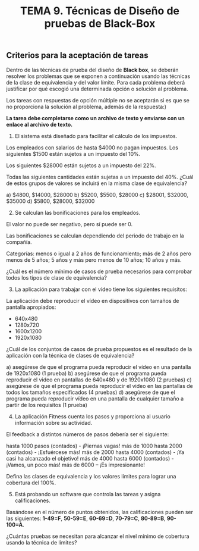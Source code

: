 <header><h1>TEMA 9. Técnicas de Diseño de pruebas de Black-Box</h1></header><h2 >Criterios para la aceptación de tareas</h2><p>Dentro de las técnicas de prueba del diseño de <strong>Black box</strong>, se deberán resolver los problemas que se exponen a continuación usando las técnicas de la clase de equivalencia y del valor límite. Para cada problema deberá justificar por qué
escogió una determinada opción o solución al problema.</p><p>Los tareas con respuestas de opción múltiple no se aceptarán si es que se no proporciona la solución
al problema, además de la respuesta:)</p><p><strong>La tarea debe completarse como un archivo de texto y enviarse con un enlace al archivo de texto.</strong></p><ol><li>El sistema está diseñado para facilitar el cálculo de los impuestos.</li></ol><p>Los empleados con salarios de hasta $4000 no pagan impuestos. Los siguientes $1500 están sujetos a un impuesto del 10%.</p><p>Los siguientes $28000 están sujetos a un impuesto del 22%.</p><p>Todas las siguientes cantidades están sujetas a un impuesto del 40%. ¿Cuál de estos grupos de valores se incluirá en la misma clase de equivalencia?</p><p>a) $4800, $14000, $28000
b) $5200, $5500, $28000
c) $28001, $32000, $35000
d) $5800, $28000, $32000</p><ol start="2"><li>Se calculan las bonificaciones para los empleados.</li></ol><p>El valor no puede ser negativo, pero sí puede ser 0.</p><p>Las bonificaciones se calculan dependiendo del periodo de trabajo en la compañía.</p><p>Categorías: menos o igual a 2 años de funcionamiento; más de 2 años pero menos de 5 años; 5 años y más pero menos de 10 años; 10 años y más.</p><p>¿Cuál es el número mínimo de casos de prueba necesarios para comprobar todos los tipos de clase de equivalencia?</p><ol start="3"><li>La aplicación para trabajar con el vídeo tiene los siguientes requisitos:</li></ol><p>La aplicación debe reproducir el vídeo en dispositivos con tamaños de pantalla apropiados:</p><ul><li>640х480</li><li>1280х720</li><li>1600х1200</li><li>1920х1080</li></ul><p>¿Cuál de los conjuntos de casos de prueba propuestos es el resultado de la aplicación con la técnica de clases de equivalencia?</p><p>a) asegúrese de que el programa pueda reproducir el vídeo en una pantalla de 1920x1080 (1 prueba)
b) asegúrese de que el programa pueda reproducir el video en pantallas de 640х480 y de 1920х1080 (2 pruebas)
c) asegúrese de que el programa pueda reproducir el video en las pantallas de todos los tamaños especificados (4 pruebas)
d) asegúrese de que el programa pueda reproducir vídeo en una pantalla de cualquier tamaño a partir de los requisitos (1 prueba)</p><ol start="4"><li>La aplicación Fitness cuenta los pasos y proporciona al usuario información sobre su actividad.</li></ol><p>El feedback a distintos números de pasos debería ser el siguiente:</p><p>hasta 1000 pasos (contados) - ¡Piernas vagas!
más de 1000 hasta 2000 (contados) - ¡Esfuércese más!
más de 2000 hasta 4000 (contados) - ¡Ya casi ha alcanzado el objetivo!
más de 4000 hasta 6000 (contados) - ¡Vamos, un poco más!
más de 6000 – ¡Es impresionante!</p><p>Defina las clases de equivalencia y los valores límites para lograr una cobertura del 100%.</p><ol start="5"><li>Está probando un software que controla las tareas y asigna calificaciones.</li></ol><p>Basándose en el número de puntos obtenidos, las calificaciones pueden ser las siguientes: <strong>1-49=F</strong>, <strong>50-59=E</strong>, <strong>60-69=D</strong>, <strong>70-79=C</strong>, <strong>80-89=B</strong>, <strong>90-100=A</strong>.</p><p>¿Cuántas pruebas se necesitan para alcanzar el nivel mínimo de cobertura usando la técnica de límites?</p>
